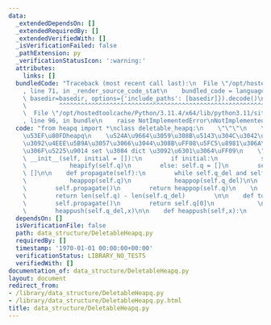 ```yaml
---
data:
  _extendedDependsOn: []
  _extendedRequiredBy: []
  _extendedVerifiedWith: []
  _isVerificationFailed: false
  _pathExtension: py
  _verificationStatusIcon: ':warning:'
  attributes:
    links: []
  bundledCode: "Traceback (most recent call last):\n  File \"/opt/hostedtoolcache/Python/3.11.4/x64/lib/python3.11/site-packages/onlinejudge_verify/documentation/build.py\"\
    , line 71, in _render_source_code_stat\n    bundled_code = language.bundle(stat.path,\
    \ basedir=basedir, options={'include_paths': [basedir]}).decode()\n          \
    \         ^^^^^^^^^^^^^^^^^^^^^^^^^^^^^^^^^^^^^^^^^^^^^^^^^^^^^^^^^^^^^^^^^^^^^^^^^^^^^^^^^\n\
    \  File \"/opt/hostedtoolcache/Python/3.11.4/x64/lib/python3.11/site-packages/onlinejudge_verify/languages/python.py\"\
    , line 96, in bundle\n    raise NotImplementedError\nNotImplementedError\n"
  code: "from heapq import *\nclass deletable_heapq:\n    \"\"\"\n    \u524A\u9664\
    \u53EF\u80FDheapq\n    \u524A\u9664\u3059\u308B\u5143\u304C\u3042\u308B\u3053\u3068\
    \u3092\u4EEE\u5B9A\u3057\u3066\u3044\u308B\uFF08\u5FC5\u8981\u306A\u3068\u304D\
    \u306F\u5225\u9014 set \u3084 dict \u3092\u6301\u3064\uFF09\n    \"\"\"\n    def\
    \ __init__(self, initial = []):\n        if initial:\n            self.q = initial\n\
    \            heapify(self.q)\n        else: self.q = []\n        self.q_del =\
    \ []\n\n    def propagate(self):\n        while self.q_del and self.q[0] == self.q_del[0]:\n\
    \            heappop(self.q)\n            heappop(self.q_del)\n\n    def heappop(self):\n\
    \        self.propagate()\n        return heappop(self.q)\n    \n    def __len__(self):\n\
    \        return len(self.q) - len(self.q_del)        \n\n    def top(self):\n\
    \        self.propagate()\n        return self.q[0]\n            \n    def remove(self,x):\n\
    \        heappush(self.q_del,x)\n\n    def heappush(self,x):\n        heappush(self.q,x)\n"
  dependsOn: []
  isVerificationFile: false
  path: data_structure/DeletableHeapq.py
  requiredBy: []
  timestamp: '1970-01-01 00:00:00+00:00'
  verificationStatus: LIBRARY_NO_TESTS
  verifiedWith: []
documentation_of: data_structure/DeletableHeapq.py
layout: document
redirect_from:
- /library/data_structure/DeletableHeapq.py
- /library/data_structure/DeletableHeapq.py.html
title: data_structure/DeletableHeapq.py
---
```

